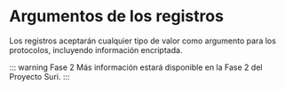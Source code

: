 # Argumentos de los registros

Los registros aceptarán cualquier tipo de valor como argumento para los protocolos, incluyendo información encriptada.

::: warning Fase 2
Más información estará disponible en la Fase 2 del Proyecto Suri.
:::